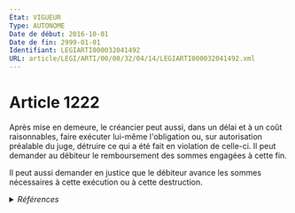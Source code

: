 ```yaml
---
État: VIGUEUR
Type: AUTONOME
Date de début: 2016-10-01
Date de fin: 2999-01-01
Identifiant: LEGIARTI000032041492
URL: article/LEGI/ARTI/00/00/32/04/14/LEGIARTI000032041492.xml
---
```


<h1>Article 1222</h1>

Après mise en demeure, le créancier peut aussi, dans un délai et à un coût
raisonnables, faire exécuter lui-même l'obligation ou, sur autorisation
préalable du juge, détruire ce qui a été fait en violation de celle-ci. Il peut
demander au débiteur le remboursement des sommes engagées à cette fin.<br />

Il peut aussi demander en justice que le débiteur avance les sommes nécessaires
à cette exécution ou à cette destruction.


<details>
  <summary><em>Références</em></summary>

  <h2>Articles faisant référence à l'article</h2>
  
  <ul>
    <li>
      <a href="https://legal.tricoteuses.fr//redirection/LEGIARTI000032006591?vers=git&vers=legifrance">Ordonnance n° 2016-131 du 10 février 2016 portant réforme du droit des contrats, du régime général et de la preuve des obligations - article 2 ENTIEREMENT_MODIF</a> MODIFIE source
    </li>
  </ul>
  
  <h2>Références faites par l'article</h2>
  
  <ul>
    <li>
      2016-02-10 MODIFIE cible <a href="https://legal.tricoteuses.fr//redirection/LEGIARTI000032006591?vers=git&vers=legifrance">Ordonnance n° 2016-131 du 10 février 2016 portant réforme du droit des contrats, du régime général et de la preuve des obligations - article 2 ENTIEREMENT_MODIF</a>
    </li>
    <li>
      2020-10-08 CITATION cible <a href="https://legal.tricoteuses.fr//redirection/LEGIARTI000042441012?vers=git&vers=legifrance">Arrêté du 8 octobre 2020 fixant le modèle de proposition de protocole transactionnel entre un cotisant et un organisme de recouvrement - article AUTONOME VIGUEUR, en vigueur depuis le 2020-10-21</a>
    </li>
    <li>
      2999-01-01 CONCORDANCE source <a href="https://legal.tricoteuses.fr//redirection/LEGIARTI000032040962?vers=git&vers=legifrance">Code civil - article 1143 AUTONOME MODIFIE, en vigueur du 2016-10-01 au 2018-10-01</a>
    </li>
    <li>
      2999-01-01 CONCORDANCE source <a href="https://legal.tricoteuses.fr//redirection/LEGIARTI000006436375?vers=git&vers=legifrance">Code civil - article 1144 AUTONOME MODIFIE, en vigueur du 1992-08-01 au 2016-10-01</a>
    </li>
    <li>
      CODIFICATION source Loi 1804-02-07
    </li>
  </ul>
</details>
